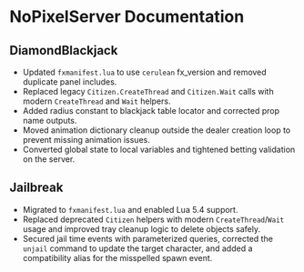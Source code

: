 # NoPixelServer Documentation

## DiamondBlackjack
- Updated `fxmanifest.lua` to use `cerulean` fx_version and removed duplicate panel includes.
- Replaced legacy `Citizen.CreateThread` and `Citizen.Wait` calls with modern `CreateThread` and `Wait` helpers.
- Added radius constant to blackjack table locator and corrected prop name outputs.
- Moved animation dictionary cleanup outside the dealer creation loop to prevent missing animation issues.
- Converted global state to local variables and tightened betting validation on the server.

## Jailbreak
- Migrated to `fxmanifest.lua` and enabled Lua 5.4 support.
- Replaced deprecated `Citizen` helpers with modern `CreateThread`/`Wait` usage and improved tray cleanup logic to delete objects safely.
- Secured jail time events with parameterized queries, corrected the `unjail` command to update the target character, and added a compatibility alias for the misspelled spawn event.
